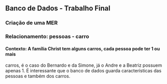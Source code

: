## Banco de Dados - Trabalho Final
### Criação de uma MER

### Relacionamento: pessoas - carro
#### Contexto: A família Christ tem alguns carros, cada pessoa pode ter 1 ou mais
carros, é o caso do Bernardo e da Simone, já o Andre e a Beatriz possuem
apenas 1. É interessante que o banco de dados guarda características das
pessoas e também dos carros.
